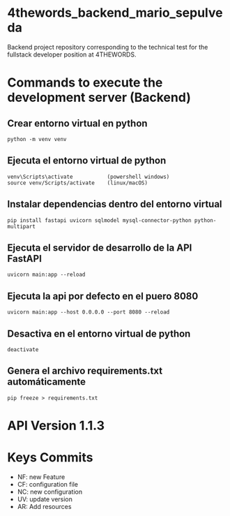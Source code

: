 # 4thewords_backend_mario_sepulveda
Backend project repository corresponding to the technical test for the fullstack developer position at 4THEWORDS.

# Commands to execute the development server (Backend)

## Crear entorno virtual en python
    python -m venv venv

## Ejecuta el entorno virtual de python 
    venv\Scripts\activate           (powershell windows)
    source venv/Scripts/activate    (linux/macOS)

## Instalar dependencias dentro del entorno virtual
    pip install fastapi uvicorn sqlmodel mysql-connector-python python-multipart

## Ejecuta el servidor de desarrollo de la API FastAPI
    uvicorn main:app --reload

## Ejecuta la api por defecto en el puero 8080
    uvicorn main:app --host 0.0.0.0 --port 8080 --reload

## Desactiva en el entorno virtual de python
    deactivate

## Genera el archivo requirements.txt automáticamente
    pip freeze > requirements.txt

# API Version 1.1.3

# Keys Commits

* NF: new Feature
* CF: configuration file
* NC: new configuration
* UV: update version
* AR: Add resources                




